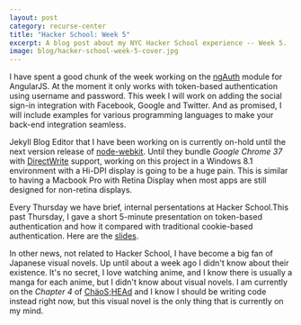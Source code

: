 ```yaml
---
layout: post
category: recurse-center
title: "Hacker School: Week 5"
excerpt: A blog post about my NYC Hacker School experience -- Week 5.
image: blog/hacker-school-week-5-cover.jpg
---
```


I have spent a good chunk of the week working on the [ngAuth](https://github.com/sahat/ngAuth)
module for AngularJS. At the moment it only works with token-based authentication
using username and password. This week I will work on adding the social sign-in
integration with Facebook, Google and Twitter. And as promised, I will include
examples for various programming languages to make your back-end integration seamless.

Jekyll Blog Editor that I have been working on is currently on-hold until the
next version release of [node-webkit](https://github.com/rogerwang/node-webkit).
Until they bundle *Google Chrome 37* with [DirectWrite](http://msdn.microsoft.com/en-us/library/windows/desktop/dd368038(v=vs.85).aspx)
support, working on this project in a Windows 8.1 environment with a Hi-DPI
display is going to be a huge pain. This is similar to having a Macbook Pro with 
Retina Display when most apps are still designed for non-retina displays.

Every Thursday we have brief, internal persentations at Hacker School.This past
Thursday, I gave a short 5-minute presentation on token-based authentication
and how it compared with traditional cookie-based authentication. Here are the
[slides](https://onedrive.live.com/redir?resid=7A3806B5AA2E823A!4647&authkey=!AJ1-4N5Frk4Ma5I&ithint=file%2c.pptx).

In other news, not related to Hacker School, I have become a big fan of
Japanese visual novels. Up until about a week ago I didn't know about their
existence. It's no secret, I love watching anime, and I know there is usually a 
manga for each anime, but I didn't know about visual novels.
I am currently on the *Chapter 4* of [ChäoS;HEAd](http://en.wikipedia.org/wiki/Chaos;Head) 
and I know I should be writing code instead right now, but this visual novel is the only thing
that is currently on my mind.

